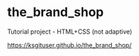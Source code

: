 # the_brand_shop
Tutorial project -  HTML+CSS (not adaptive)

https://ksgituser.github.io/the_brand_shop/
